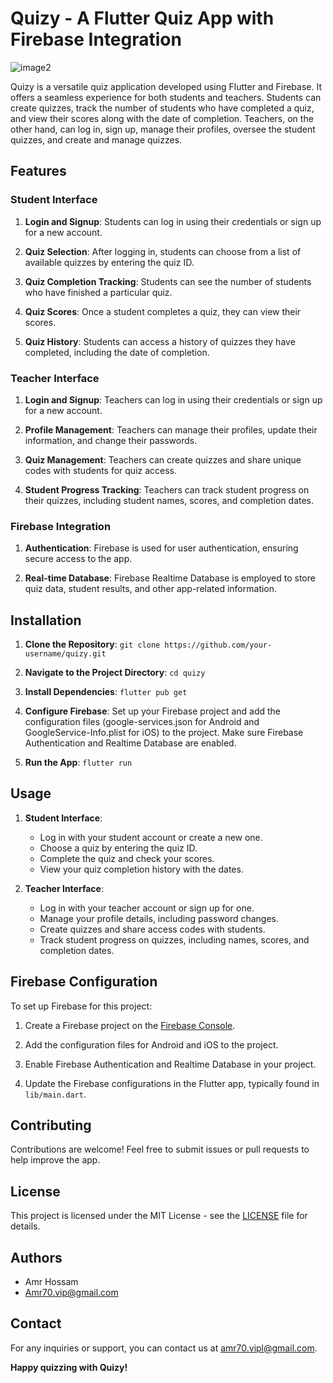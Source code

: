 # Quizy - A Flutter Quiz App with Firebase Integration


![image2](https://github.com/3MR7OSSAM/Quizy/assets/83048066/a3bffe81-a61d-4d1c-a11c-d85f26e06c0e)


Quizy is a versatile quiz application developed using Flutter and Firebase. It offers a seamless experience for both students and teachers. Students can create quizzes, track the number of students who have completed a quiz, and view their scores along with the date of completion. Teachers, on the other hand, can log in, sign up, manage their profiles, oversee the student quizzes, and create and manage quizzes.

## Features

### Student Interface

1. **Login and Signup**: Students can log in using their credentials or sign up for a new account.

2. **Quiz Selection**: After logging in, students can choose from a list of available quizzes by entering the quiz ID.

3. **Quiz Completion Tracking**: Students can see the number of students who have finished a particular quiz.

4. **Quiz Scores**: Once a student completes a quiz, they can view their scores.

5. **Quiz History**: Students can access a history of quizzes they have completed, including the date of completion.

### Teacher Interface

1. **Login and Signup**: Teachers can log in using their credentials or sign up for a new account.

2. **Profile Management**: Teachers can manage their profiles, update their information, and change their passwords.

3. **Quiz Management**: Teachers can create quizzes and share unique codes with students for quiz access.

4. **Student Progress Tracking**: Teachers can track student progress on their quizzes, including student names, scores, and completion dates.

### Firebase Integration

1. **Authentication**: Firebase is used for user authentication, ensuring secure access to the app.

2. **Real-time Database**: Firebase Realtime Database is employed to store quiz data, student results, and other app-related information.

## Installation

1. **Clone the Repository**: `git clone https://github.com/your-username/quizy.git`

2. **Navigate to the Project Directory**: `cd quizy`

3. **Install Dependencies**: `flutter pub get`

4. **Configure Firebase**: Set up your Firebase project and add the configuration files (google-services.json for Android and GoogleService-Info.plist for iOS) to the project. Make sure Firebase Authentication and Realtime Database are enabled.

5. **Run the App**: `flutter run`

## Usage

1. **Student Interface**:
   - Log in with your student account or create a new one.
   - Choose a quiz by entering the quiz ID.
   - Complete the quiz and check your scores.
   - View your quiz completion history with the dates.

2. **Teacher Interface**:
   - Log in with your teacher account or sign up for one.
   - Manage your profile details, including password changes.
   - Create quizzes and share access codes with students.
   - Track student progress on quizzes, including names, scores, and completion dates.

## Firebase Configuration

To set up Firebase for this project:

1. Create a Firebase project on the [Firebase Console](https://console.firebase.google.com/).

2. Add the configuration files for Android and iOS to the project.

3. Enable Firebase Authentication and Realtime Database in your project.

4. Update the Firebase configurations in the Flutter app, typically found in `lib/main.dart`.

## Contributing

Contributions are welcome! Feel free to submit issues or pull requests to help improve the app.

## License

This project is licensed under the MIT License - see the [LICENSE](LICENSE) file for details.

## Authors

- Amr Hossam
- Amr70.vip@gmail.com

## Contact

For any inquiries or support, you can contact us at [amr70.vipl@gmail.com](mailto:your-email@example.com).

**Happy quizzing with Quizy!**
